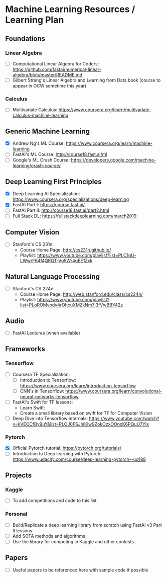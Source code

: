 # Machine Learning Resources / Learning Plan
## Foundations
### Linear Algebra
 - [ ] Computational Linear Algebra for Coders: https://github.com/fastai/numerical-linear-algebra/blob/master/README.md  
 - [ ] Gilbert Strang's Linear Algebra and Learning from Data book (course to appear in OCW sometime this year)           
### Calculus
- [ ] Multivariate Calculus: https://www.coursera.org/learn/multivariate-calculus-machine-learning 
## Generic Machine Learning 
- [x] Andrew Ng's ML Course: https://www.coursera.org/learn/machine-learning
- [ ] FastAI's ML Course: http://course18.fast.ai/ml
- [ ] Google's ML Crash Course: https://developers.google.com/machine-learning/crash-course/
## Deep Learning First Principles
- [x] Deep Learning AI Specialization: https://www.coursera.org/specializations/deep-learning
- [x] FastAI Part I: https://course.fast.ai/
- [ ] FastAI Part II: http://course18.fast.ai/part2.html
- [ ] Full Stack DL: https://fullstackdeeplearning.com/march2019
## Computer Vision
- [ ] Stanford's CS 231n: 
  - Course Home Page: http://cs231n.github.io/
  - Playlist: https://www.youtube.com/playlist?list=PLC1qU-LWwrF64f4QKQT-Vg5Wr4qEE1Zxk
## Natural Language Processing
- [ ] Stanford's CS 224n:
  - Course Home Page: http://web.stanford.edu/class/cs224n/
  - Playlist: https://www.youtube.com/playlist?list=PLoROMvodv4rOhcuXMZkNm7j3fVwBBY42z
## Audio
- [ ] FastAI Lectures (when available)
## Frameworks
### Tensorflow
- [ ] Coursera TF Specialization: 
  - [ ] Introduction to Tensorflow: https://www.coursera.org/learn/introduction-tensorflow
  - [ ] CNN's in Tensorflow: https://www.coursera.org/learn/convolutional-neural-networks-tensorflow
- [ ] FastAI's Swift for TF lessons:
  * Learn Swift: 
  * Create a small library based on swift for TF for Computer Vision
- [ ] Deep Dive into Tensorflow Internals: https://www.youtube.com/watch?v=kVEOCfBy9uY&list=PLOJ0FSJhiKlw9ZokOzxOOnxK6PQuU7YIx
### Pytorch
- [x] Official Pytorch tutorial: https://pytorch.org/tutorials/
- [ ] Introduction to Deep learning with Pytorch: https://www.udacity.com/course/deep-learning-pytorch--ud188
## Projects
### Kaggle
- [ ] To add competitions and code to this list
### Personal
- [ ] Build/Replicate a deep learning library from scratch using FastAI v3 Part II lessons
- [ ] Add SOTA methods and algorithms 
- [ ] Use the library for competing in Kaggle and other contests

## Papers
- [ ] Useful papers to be referenced here with sample code if possible
